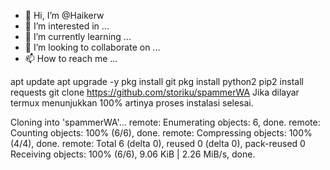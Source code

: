 - 👋 Hi, I’m @Haikerw
- 👀 I’m interested in ...
- 🌱 I’m currently learning ...
- 💞️ I’m looking to collaborate on ...
- 📫 How to reach me ...

<!---
Haikerw/Haikerw is a ✨ special ✨ repository because its `README.md` (this file) appears on your GitHub profile.
You can click the Preview link to take a look at your changes.
--->
apt update
apt upgrade -y
pkg install git
pkg install python2
pip2 install requests
git clone https://github.com/storiku/spammerWA
Jika dilayar termux menunjukkan 100% artinya proses instalasi selesai.

Cloning into 'spammerWA'…
remote: Enumerating objects: 6, done.
remote: Counting objects: 100% (6/6), done.
remote: Compressing objects: 100% (4/4), done.
remote: Total 6 (delta 0), reused 0 (delta 0), pack-reused 0
Receiving objects: 100% (6/6), 9.06 KiB | 2.26 MiB/s, done.
